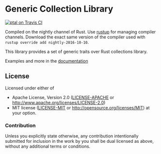 Generic Collection Library
==========================

[![ptal on Travis CI][travis-image]][travis]

[travis-image]: https://travis-ci.org/ptal/gcollections.png
[travis]: https://travis-ci.org/ptal/gcollections

Compiled on the nightly channel of Rust. Use [rustup](www.rustup.rs) for managing compiler channels. Download the exact same version of the compiler used with `rustup override add nightly-2016-10-10`.

This library provides a set of generic traits over Rust collections library.

Examples and more in the [documentation](http://hyc.io/gcollections)

## License

Licensed under either of
 * Apache License, Version 2.0 ([LICENSE-APACHE](LICENSE-APACHE) or http://www.apache.org/licenses/LICENSE-2.0)
 * MIT license ([LICENSE-MIT](LICENSE-MIT) or http://opensource.org/licenses/MIT)
at your option.

### Contribution

Unless you explicitly state otherwise, any contribution intentionally submitted for inclusion in the work by you shall be dual licensed as above, without any additional terms or conditions.

